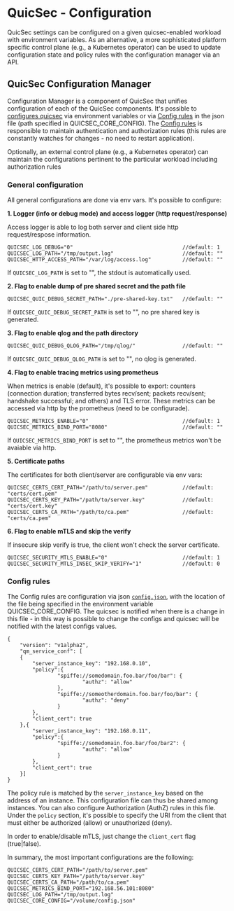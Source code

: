 # QuicSec - Configuration

QuicSec settings can be configured on a given quicsec-enabled workload with environment variables. As an alternative, a more sophisticated platform specific control plane (e.g., a Kubernetes operator) can be used to update configuration state and policy rules with the configuration manager via an API.

## QuicSec Configuration Manager
Configuration Manager is a component of QuicSec that unifies configuration of each of the QuicSec components.  It's possible to [configures quicsec](#general-configuration) via environment variables or via [Config rules](#config-rules) in the json file (path specified in QUICSEC_CORE_CONFIG). The [Config rules](#config-rules) is responsible to maintain authentication and authorization rules (this rules are constantly watches for changes - no need to restart application).

Optionally, an external control plane (e.g., a Kubernetes operator) can maintain the configurations pertinent to the particular workload including authorization rules

### General configuration
All general configurations are done via env vars. It's possible to configure:

**1. Logger (info or debug mode) and access logger (http request/response)**

Access logger is able to log both server and client side http request/respose information.

```
QUICSEC_LOG_DEBUG="0"                                   //default: 1
QUICSEC_LOG_PATH="/tmp/output.log"                      //default: ""
QUICSEC_HTTP_ACCESS_PATH="/var/log/access.log"          //default: ""
```
If `QUICSEC_LOG_PATH` is set to "", the stdout is automatically used.

**2. Flag to enable dump of pre shared secret and the path file**
```
QUICSEC_QUIC_DEBUG_SECRET_PATH="./pre-shared-key.txt"   //default: ""
```
If `QUICSEC_QUIC_DEBUG_SECRET_PATH` is set to "", no pre shared key is generated.

**3. Flag to enable qlog and the path directory**
```
QUICSEC_QUIC_DEBUG_QLOG_PATH="/tmp/qlog/"               //default: ""
```
If `QUICSEC_QUIC_DEBUG_QLOG_PATH` is set to "", no qlog is generated.

**4. Flag to enable tracing metrics using prometheus**

When metrics is enable (default), it's possible to export: counters (connection duration; transferred bytes recv/sent; packets recv/sent; handshake successful; and others) and TLS error. These metrics can be accessed via http by the prometheus (need to be configurade).
```
QUICSEC_METRICS_ENABLE="0"                              //default: 1
QUICSEC_METRICS_BIND_PORT="8080"                        //default: ""
```
If `QUICSEC_METRICS_BIND_PORT` is set to "", the prometheus metrics won't be
avaiable via http.

**5. Certificate paths**

The certificates for both client/server are configurable via env vars:
```
QUICSEC_CERTS_CERT_PATH="/path/to/server.pem"           //default: "certs/cert.pem"
QUICSEC_CERTS_KEY_PATH="/path/to/server.key"            //default: "certs/cert.key"
QUICSEC_CERTS_CA_PATH="/path/to/ca.pem"                 //default: "certs/ca.pem"
```

**6. Flag to enable mTLS and skip the verify**

If insecure skip verify is true, the client won't check the server certificate.
```
QUICSEC_SECURITY_MTLS_ENABLE="0"                        //default: 1
QUICSEC_SECURITY_MTLS_INSEC_SKIP_VERIFY="1"             //default: 0
```

### Config rules
The Config rules are configuration via json [`config.json`](./config.json), with the location of the file being specified in the environment variable QUICSEC_CORE_CONFIG. The quicsec is notified when there is a change in this file - in this way is possible to change the configs and quicsec will be notified with the latest configs values.
```
{
    "version": "v1alpha2",
    "qm_service_conf": [
    {
		"server_instance_key": "192.168.0.10",
		"policy":{
				"spiffe://somedomain.foo.bar/foo/bar": {
				        "authz": "allow"
				},
				"spiffe://someotherdomain.foo.bar/foo/bar": {
				        "authz": "deny"
				}
		},
		"client_cert": true
    },{
		"server_instance_key": "192.168.0.11",
		"policy":{
				"spiffe://somedomain.foo.bar/foo/bar2": {
				        "authz": "allow"
				}
		},
		"client_cert": true
    }]
}
```
The policy rule is matched by the `server_instance_key` based on the address of an instance. This configuration file can thus be shared among instances. You can also configure Authorization (AuthZ) rules in this file. Under the `policy` section, it's possible to specify the URI from the client that must either be authorized (allow) or unauthorized (deny).

In order to enable/disable mTLS, just change the `client_cert` flag (true|false).

In summary, the most important configurations are the following:
```
QUICSEC_CERTS_CERT_PATH="/path/to/server.pem"
QUICSEC_CERTS_KEY_PATH="/path/to/server.key"
QUICSEC_CERTS_CA_PATH="/path/to/ca.pem"
QUICSEC_METRICS_BIND_PORT="192.168.56.101:8080"
QUICSEC_LOG_PATH="/tmp/output.log"
QUICSEC_CORE_CONFIG="/volume/config.json"
```
